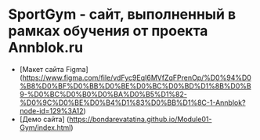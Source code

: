 # SportGym - сайт, выполненный в рамках обучения от проекта Annblok.ru

* [Макет сайта Figma] (https://www.figma.com/file/vdFyc9EqI6MVfZqFPrenOp/%D0%94%D0%B8%D0%BF%D0%BB%D0%BE%D0%BC%D0%BD%D1%8B%D0%B9-%D0%BC%D0%B0%D0%BA%D0%B5%D1%82-%D0%9C%D0%BE%D0%B4%D1%83%D0%BB%D1%8C-1-Annblok?node-id=129%3A12)
* [Демо сайта] (https://bondarevatatina.github.io/Module01-Gym/index.html)